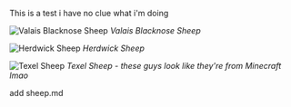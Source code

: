 This is a test i have no clue what i'm doing

![Valais Blacknose Sheep](https://preview.redd.it/info-on-valais-sheep-v0-3myhyki9z3pc1.jpeg?auto=webp&s=2839fe00f1c310120d6d3e5e59eb60a500c9b82f)
*Valais Blacknose Sheep*

![Herdwick Sheep](https://encrypted-tbn0.gstatic.com/images?q=tbn:ANd9GcQUl7PrwJM3sff_HNYPcmrF3qTWRw_5nRTNxQ&s)
*Herdwick Sheep*

![Texel Sheep](https://encrypted-tbn1.gstatic.com/images?q=tbn:ANd9GcQTnPu1kuAj1zRHuoChebFWkoblQTLoIb-_O2QEcylY04zSDzAY495MlcbvODD1YzfSl2YciFXQ_IQjNIOlkQ1IdQ)
*Texel Sheep - these guys look like they're from Minecraft lmao*

add sheep.md
